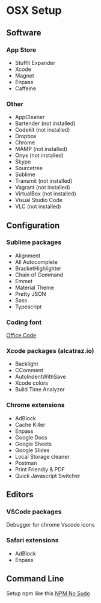 # OSX Setup

## Software

### App Store

- Stuffit Expander
- Xcode
- Magnet
- Enpass
- Caffeine

### Other

- AppCleaner
- Bartender (not installed)
- Codekit (not installed)
- Dropbox
- Chrome
- MAMP (not installed)
- Onyx (not installed)
- Skype
- Sourcetree
- Sublime
- Transmit (not installed)
- Vagrant (not installed)
- VirtualBox (not installed)
- Visual Studio Code
- VLC (not installed)

## Configuration

### Sublime packages

- Alignment
- All Autocomplete
- Bracket​Highlighter
- Chain of Command
- Emmet
- Material Theme
- Pretty JSON
- Sass
- Typescript

### Coding font

[Office Code](https://github.com/nathco/Office-Code-Pro)

### Xcode packages (alcatraz.io)

- Backlight
- CComment
- AutoIndentWithSave
- Xcode colors
- Build Time Analyzer

### Chrome extensions
- AdBlock
- Cache Killer
- Enpass
- Google Docs
- Google Sheets
- Google Slides
- Local Storage cleaner
- Postman
- Print Friendly & PDF
- Quick Javascript Switcher

## Editors

### VSCode packages

Debugger for chrome
Vscode icons

### Safari extensions
- AdBlock
- Enpass

## Command Line
Setup npm like this
[NPM No Sudo](https://github.com/sindresorhus/guides/blob/master/npm-global-without-sudo.md)
